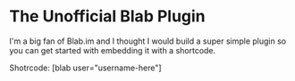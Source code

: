# The Unofficial Blab Plugin
I'm a big fan of Blab.im and I thought I would build a super simple plugin so you can get started with embedding it with a shortcode. 

Shotrcode: [blab user="username-here"]
